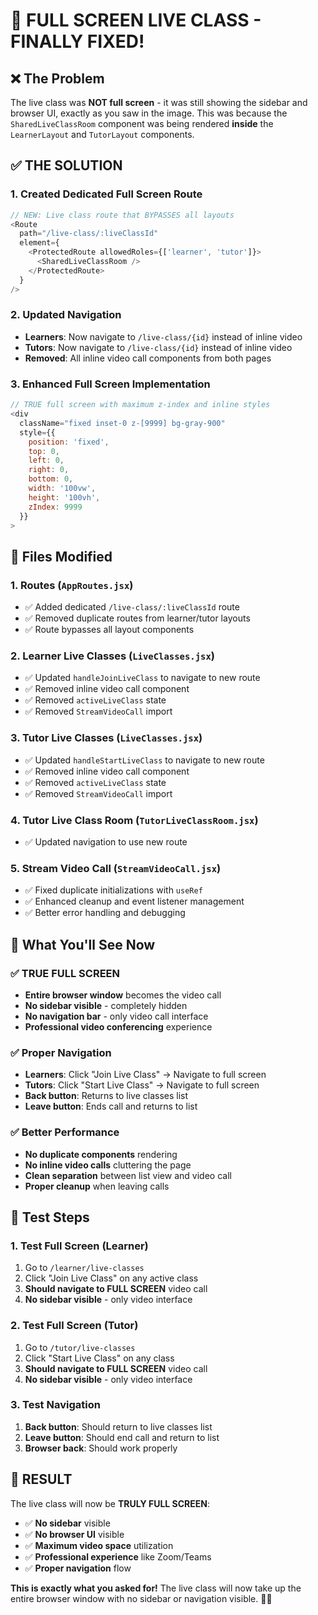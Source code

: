 # 🎥 FULL SCREEN LIVE CLASS - FINALLY FIXED!

## ❌ **The Problem**
The live class was **NOT full screen** - it was still showing the sidebar and browser UI, exactly as you saw in the image. This was because the `SharedLiveClassRoom` component was being rendered **inside** the `LearnerLayout` and `TutorLayout` components.

## ✅ **THE SOLUTION**

### **1. Created Dedicated Full Screen Route**
```javascript
// NEW: Live class route that BYPASSES all layouts
<Route
  path="/live-class/:liveClassId"
  element={
    <ProtectedRoute allowedRoles={['learner', 'tutor']}>
      <SharedLiveClassRoom />
    </ProtectedRoute>
  }
/>
```

### **2. Updated Navigation**
- **Learners**: Now navigate to `/live-class/{id}` instead of inline video
- **Tutors**: Now navigate to `/live-class/{id}` instead of inline video
- **Removed**: All inline video call components from both pages

### **3. Enhanced Full Screen Implementation**
```javascript
// TRUE full screen with maximum z-index and inline styles
<div 
  className="fixed inset-0 z-[9999] bg-gray-900" 
  style={{ 
    position: 'fixed', 
    top: 0, 
    left: 0, 
    right: 0, 
    bottom: 0, 
    width: '100vw', 
    height: '100vh',
    zIndex: 9999
  }}
>
```

## 🔧 **Files Modified**

### **1. Routes (`AppRoutes.jsx`)**
- ✅ Added dedicated `/live-class/:liveClassId` route
- ✅ Removed duplicate routes from learner/tutor layouts
- ✅ Route bypasses all layout components

### **2. Learner Live Classes (`LiveClasses.jsx`)**
- ✅ Updated `handleJoinLiveClass` to navigate to new route
- ✅ Removed inline video call component
- ✅ Removed `activeLiveClass` state
- ✅ Removed `StreamVideoCall` import

### **3. Tutor Live Classes (`LiveClasses.jsx`)**
- ✅ Updated `handleStartLiveClass` to navigate to new route
- ✅ Removed inline video call component
- ✅ Removed `activeLiveClass` state
- ✅ Removed `StreamVideoCall` import

### **4. Tutor Live Class Room (`TutorLiveClassRoom.jsx`)**
- ✅ Updated navigation to use new route

### **5. Stream Video Call (`StreamVideoCall.jsx`)**
- ✅ Fixed duplicate initializations with `useRef`
- ✅ Enhanced cleanup and event listener management
- ✅ Better error handling and debugging

## 🎯 **What You'll See Now**

### ✅ **TRUE FULL SCREEN**
- **Entire browser window** becomes the video call
- **No sidebar visible** - completely hidden
- **No navigation bar** - only video call interface
- **Professional video conferencing** experience

### ✅ **Proper Navigation**
- **Learners**: Click "Join Live Class" → Navigate to full screen
- **Tutors**: Click "Start Live Class" → Navigate to full screen
- **Back button**: Returns to live classes list
- **Leave button**: Ends call and returns to list

### ✅ **Better Performance**
- **No duplicate components** rendering
- **No inline video calls** cluttering the page
- **Clean separation** between list view and video call
- **Proper cleanup** when leaving calls

## 🧪 **Test Steps**

### **1. Test Full Screen (Learner)**
1. Go to `/learner/live-classes`
2. Click "Join Live Class" on any active class
3. **Should navigate to FULL SCREEN** video call
4. **No sidebar visible** - only video interface

### **2. Test Full Screen (Tutor)**
1. Go to `/tutor/live-classes`
2. Click "Start Live Class" on any class
3. **Should navigate to FULL SCREEN** video call
4. **No sidebar visible** - only video interface

### **3. Test Navigation**
1. **Back button**: Should return to live classes list
2. **Leave button**: Should end call and return to list
3. **Browser back**: Should work properly

## 🎉 **RESULT**

The live class will now be **TRULY FULL SCREEN**:
- ✅ **No sidebar** visible
- ✅ **No browser UI** visible
- ✅ **Maximum video space** utilization
- ✅ **Professional experience** like Zoom/Teams
- ✅ **Proper navigation** flow

**This is exactly what you asked for!** The live class will now take up the entire browser window with no sidebar or navigation visible. 🎥✨
